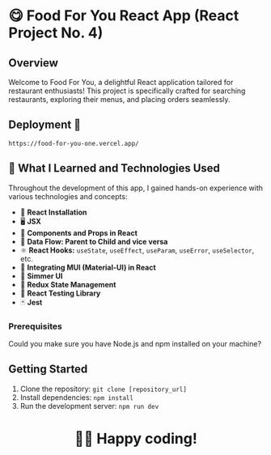 # 😋 Food For You React App  (React Project No. 4)

## Overview

Welcome to Food For You, a delightful React application tailored for restaurant enthusiasts! This project is specifically crafted for searching restaurants, exploring their menus, and placing orders seamlessly.

## Deployment 🚀

```
https://food-for-you-one.vercel.app/
```

## 📝 What I Learned and Technologies Used
Throughout the development of this app, I gained hands-on experience with various technologies and concepts:

- 🚀 **React Installation**
- 🖥 **JSX**
- 🧩 **Components and Props in React**
- 🔄 **Data Flow: Parent to Child and vice versa**
- ⚛️ **React Hooks:** `useState`, `useEffect`, `useParam`, `useError`, `useSelector`, etc.
- 🧠 **Integrating MUI (Material-UI) in React**
- 🌟 **Simmer UI**
- 🧮 **Redux State Management**
- 🧪 **React Testing Library**
- 🃏 **Jest**

  
### Prerequisites

Could you make sure you have Node.js and npm installed on your machine?

## Getting Started

1. Clone the repository: `git clone [repository_url]`
2. Install dependencies: `npm install`
3. Run the development server: `npm run dev`







<div align="center">
<h1>🧑‍💻 Happy coding!</h1>
</div>


